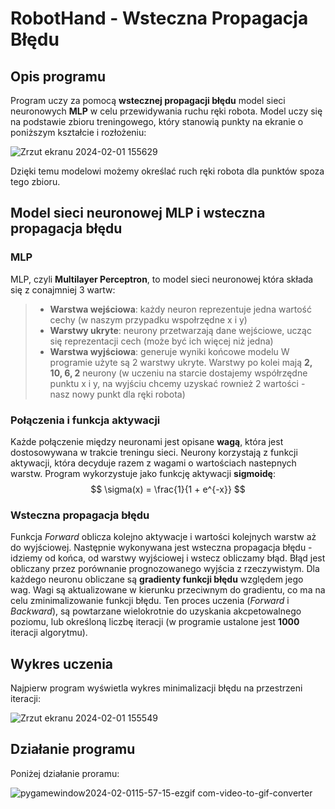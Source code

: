 # RobotHand - Wsteczna Propagacja Błędu

## Opis programu
Program uczy za pomocą **wstecznej propagacji błędu** model sieci neuronowych **MLP** w celu przewidywania ruchu ręki robota.
Model uczy się na podstawie zbioru treningowego, który stanowią punkty na ekranie o poniższym kształcie i rozłożeniu:

![Zrzut ekranu 2024-02-01 155629](https://github.com/DarkArbiterr/RobotHand/assets/75552617/7ff7bb02-4570-433e-a1af-8a0388f41914)

Dzięki temu modelowi możemy określać ruch ręki robota dla punktów spoza tego zbioru.

## Model sieci neuronowej MLP i wsteczna propagacja błędu
### MLP
MLP, czyli **Multilayer Perceptron**, to model sieci neuronowej która składa się z conajmniej 3 wartw:
> * **Warstwa wejściowa**: każdy neuron reprezentuje jedna wartość cechy (w naszym przypadku wspołrzędne x i y)
> * **Warstwy ukryte**: neurony przetwarzają dane wejściowe, ucząc się reprezentacji cech (może być ich więcej niż jedna)
> * **Warstwa wyjściowa**: generuje wyniki końcowe modelu
W programie użyte są 2 warstwy ukryte. Warstwy po kolei mają **2, 10, 6, 2** neurony (w uczeniu na starcie dostajemy współrzędne punktu x i y, na wyjściu chcemy uzyskać rownież 2 wartości - nasz nowy punkt dla ręki robota)

### Połączenia i funkcja aktywacji
Każde połączenie między neuronami jest opisane **wagą**, która jest dostosowywana w trakcie treningu sieci. Neurony korzystają
z funkcji aktywacji, która decyduje razem z wagami o wartościach nastepnych warstw. Program wykorzystuje jako funkcję aktywacji **sigmoidę**:
$$ \sigma(x) = \frac{1}{1 + e^{-x}} $$

### Wsteczna propagacja błędu
Funkcja *Forward* oblicza kolejno aktywacje i wartości kolejnych warstw aż do wyjściowej. Następnie wykonywana jest wsteczna propagacja błędu - idziemy od końca, od warstwy wyjściowej i wstecz obliczamy błąd. Błąd jest obliczany przez porównanie prognozowanego wyjścia z rzeczywistym. Dla każdego neuronu obliczane są **gradienty funkcji błędu** względem jego wag.
Wagi są aktualizowane w kierunku przeciwnym do gradientu, co ma na celu zminimalizowanie funkcji błędu. Ten proces uczenia (*Forward* i *Backward*), są powtarzane wielokrotnie do uzyskania akcpetowalnego poziomu, lub określoną liczbę iteracji (w programie ustalone jest **1000** iteracji algorytmu).

## Wykres uczenia
Najpierw program wyświetla wykres minimalizacji błędu na przestrzeni iteracji:

![Zrzut ekranu 2024-02-01 155549](https://github.com/DarkArbiterr/RobotHand/assets/75552617/52134a7c-3010-4159-a77f-8de3561bec9d)

## Działanie programu
Poniżej działanie proramu:

![pygamewindow2024-02-0115-57-15-ezgif com-video-to-gif-converter](https://github.com/DarkArbiterr/RobotHand/assets/75552617/4a1c3f4f-76ac-43f0-9dd5-6029951159ca)





